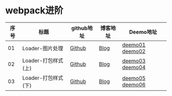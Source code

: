 # webpack进阶


序号|  标题 | github地址 | 博客地址 | Deemo地址|
--- |---    |---         |  ---    |---|
  01 |Loader-图片处理 | [Github](https://github.com/lailailee/webpack4.0-advanced-deemo/blob/master/book/Loader-%E5%9B%BE%E7%89%87%E5%A4%84%E7%90%86.md) | [Blog](https://blog.lailailee.com/2019/10/11/2019-10-11-webpack-webpack%E8%BF%9B%E9%98%B6(%E4%B8%80)-Loader-%E5%9B%BE%E7%89%87%E5%A4%84%E7%90%86/#3-gt-gt-gt-url-loader-Loads-files-as-base64-encoded-URL) |[deemo01](https://github.com/lailailee/webpack4.0-advanced-deemo/tree/master/deemo01-complex-img-onlyjpg) [deemo02](https://github.com/lailailee/webpack4.0-advanced-deemo/tree/master/deemo02-complex-img-more)
  02 |Loader-打包样式(上) | [Github](https://github.com/lailailee/webpack4.0-advanced-deemo/blob/master/book/02.Loader-%E6%89%93%E5%8C%85%E6%A0%B7%E5%BC%8F(%E4%B8%8A).md) | [Blog](https://blog.lailailee.com/2019/10/13/2019-10-13-webpack-webpack%E8%BF%9B%E9%98%B6(%E4%BA%8C)-Loader-%E6%89%93%E5%8C%85%E6%A0%B7%E5%BC%8F(%E4%B8%8A)/) |[deemo03](https://github.com/lailailee/webpack4.0-advanced-deemo/tree/master/deemo03-complex-css) [deemo04](https://github.com/lailailee/webpack4.0-advanced-deemo/tree/master/deemo04-complex-sass)
  03 |Loader-打包样式(下) | [Github](https://github.com/lailailee/webpack4.0-advanced/blob/master/book/03.Loader-%E6%89%93%E5%8C%85%E6%A0%B7%E5%BC%8F(%E4%B8%8B).md) | [Blog](https://blog.lailailee.com/2019/10/15/2019-10-15-webpack-webpack%E8%BF%9B%E9%98%B6(%E4%B8%89)-Loader-%E6%89%93%E5%8C%85%E6%A0%B7%E5%BC%8F(%E4%B8%8B)/) |[deemo05](https://github.com/lailailee/webpack4.0-advanced/tree/master/deemo/deemo05-complex-css-modules) [deemo06](https://github.com/lailailee/webpack4.0-advanced/tree/master/deemo/deemo06-bundle-font)


    
